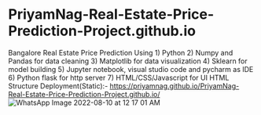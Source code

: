 # PriyamNag-Real-Estate-Price-Prediction-Project.github.io
Bangalore Real Estate Price Prediction Using            1) Python 2) Numpy and Pandas for data cleaning 3) Matplotlib for data visualization 4) Sklearn for model building 5) Jupyter notebook, visual studio code and pycharm as IDE 6) Python flask for http server 7) HTML/CSS/Javascript for UI
HTML Structure Deployment(Static):- https://priyamnag.github.io/PriyamNag-Real-Estate-Price-Prediction-Project.github.io/
![WhatsApp Image 2022-08-10 at 12 17 01 AM](https://user-images.githubusercontent.com/85792772/183742092-b5e81012-e74a-4834-8a5b-a52df3d59264.jpeg)
